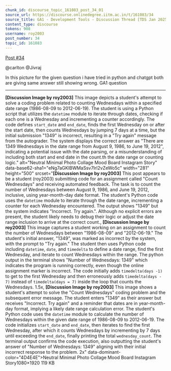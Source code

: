 ```yaml
---
chunk_id: discourse_topic_161083_post_34_01
source_url: https://discourse.onlinedegree.iitm.ac.in/t/161083/34
source_title: GA1 - Development Tools - Discussion Thread [TDS Jan 2025]
content_type: discourse
tokens: 908
username: roy2003
post_number: 34
topic_id: 161083
---
```


 [Post #34](https://discourse.onlinedegree.iitm.ac.in/t/161083/34)

@carlton @Jivraj

In this picture for the given question i have tried in python and chatgpt both are giving same answer still showing wrong. GA1 question

---

**[Discussion Image by roy2003]** This image depicts a student's attempt to solve a coding problem related to counting Wednesdays within a specified date range (1986-08-09 to 2012-06-19). The student is using a Python script that utilizes the `datetime` module to iterate through dates, checking if each one is a Wednesday and incrementing a counter accordingly. The code defines `start_date` and `end_date`, finds the first Wednesday on or after the start date, then counts Wednesdays by jumping 7 days at a time, but the initial submission "1349" is incorrect, resulting in a "Try again" message from the autograder. The system displays the correct answer as "There are 1349 Wednesdays in the date range from August 9, 1986, to June 19, 2012", indicating a potential issue with the date parsing, or a misunderstanding of including both start and end date in the count.th the date range or counting logic." alt="Neutral Minimal Photo Collage Mood Board Instagram Story" data-base62-sha1="eNg7aGKIBWMaSsv7Irl2vZeWo5c" width="281" height="500" srcset="**[Discussion Image by roy2003]** This post appears to be a student (roy2003) submitting code for an assignment called "Count Wednesdays" and receiving automated feedback. The task is to count the number of Wednesdays between August 9, 1986, and June 19, 2012, inclusive, using year-month-day date format. The student's Python code uses the `datetime` module to iterate through the date range, incrementing a counter for each Wednesday encountered. The output shows "1349" but the system indicates "Incorrect. Try again.". Although no explicit errors are present, the student likely needs to debug their logic or adjust the date range inclusion to arrive at the correct count., **[Discussion Image by roy2003]** This image captures a student working on an assignment to count the number of Wednesdays between "1986-08-09" and "2012-06-19." The student's initial answer, "1349", was marked as incorrect by the system, with the prompt to "Try again." The student then uses Python code including `datetime`, `date`, and `timedelta` to define a date range, find the first Wednesday, and iterate to count Wednesdays within the range. The python output in the terminal shows "Number of Wednesdays: 1349" which indicates the program is running correctly, even though the online assignment marker is incorrect. The code initially adds `timedelta(days -1)` to get to the first Wednesday and then erroneously adds `timedelta(days - 7)` instead of `timedelta(days = 7)` inside the loop that counts the Wednesdays. 1.5x, **[Discussion Image by roy2003]** This image shows a student's attempt to solve the "Count Wednesdays" coding problem and the subsequent error message. The student enters "1349" as their answer but receives "Incorrect. Try again" and a reminder that dates are in year-month-day format, implying a likely date range calculation error. The student's Python code uses the `datetime` module to calculate the number of Wednesdays within the given date range of 1986-08-09 to 2012-06-19. The code initializes `start_date` and `end_date`, then iterates to find the first Wednesday, after which it counts Wednesdays by incrementing by 7 days until exceeding the `end_date`, finally printing the total `wednesday_count`. The terminal output confirms the code execution, also outputting the student's answer of "Number of Wednesdays: 1349" aligning with their initial incorrect response to the problem. 2x" data-dominant-color="4D4E4E">Neutral Minimal Photo Collage Mood Board Instagram Story1080×1920 119 KB
